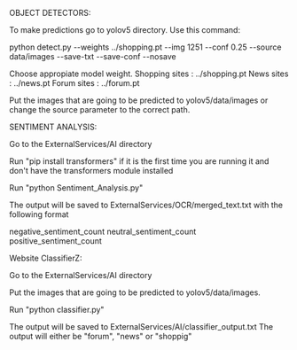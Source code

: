 OBJECT DETECTORS:

To make predictions go to yolov5 directory. 
Use this command:

python detect.py --weights ../shopping.pt --img 1251 --conf 0.25 --source data/images --save-txt --save-conf --nosave 

Choose appropiate model weight. 
Shopping sites : ../shopping.pt
News sites : ../news.pt
Forum sites : ../forum.pt

Put the images that are going to be predicted to yolov5/data/images or change the source parameter to the correct path.


SENTIMENT ANALYSIS:

Go to the ExternalServices/AI directory

Run "pip install transformers" if it is the first time you are running it and don't have the transformers module installed

Run "python Sentiment_Analysis.py"

The output will be saved to ExternalServices/OCR/merged_text.txt with the following format

negative_sentiment_count neutral_sentiment_count positive_sentiment_count

Website ClassifierZ:

Go to the ExternalServices/AI directory

Put the images that are going to be predicted to yolov5/data/images.

Run "python classifier.py"

The output will be saved to ExternalServices/AI/classifier_output.txt
The output will either be "forum", "news" or "shoppig"